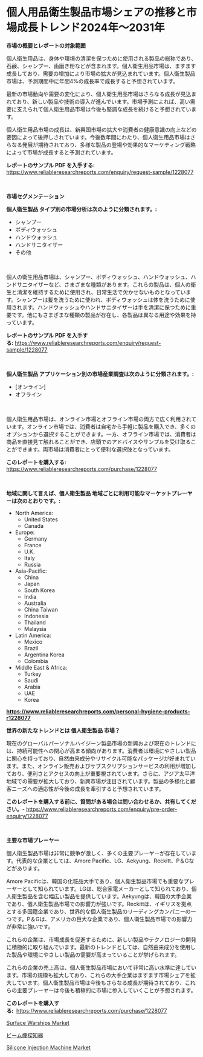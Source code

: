 <p><h1>個人用品衛生製品市場シェアの推移と市場成長トレンド2024年〜2031年</h1></p><p><strong>市場の概要とレポートの対象範囲</strong></p>
<p><p>個人衛生用品は、身体や環境の清潔を保つために使用される製品の総称であり、石鹸、シャンプー、歯磨き粉などが含まれます。個人衛生用品市場は、ますます成長しており、需要の増加により市場の拡大が見込まれています。個人衛生製品市場は、予測期間中に年間4%の成長率で成長すると予想されています。</p><p>最新の市場動向や需要の変化により、個人衛生用品市場はさらなる成長が見込まれており、新しい製品や技術の導入が進んでいます。市場予測によれば、高い需要に支えられて個人衛生用品市場は今後も堅調な成長を続けると予想されています。</p><p>個人衛生用品市場の成長は、新興国市場の拡大や消費者の健康意識の向上などの要因によって後押しされています。今後数年間にわたり、個人衛生用品市場はさらなる発展が期待されており、多様な製品の登場や効果的なマーケティング戦略によって市場が成長すると予測されています。</p></p>
<p><strong>レポートのサンプル PDF を入手する:</strong> <a href="https://www.reliableresearchreports.com/enquiry/request-sample/1228077">https://www.reliableresearchreports.com/enquiry/request-sample/1228077</a></p>
<p>&nbsp;</p>
<p><strong>市場セグメンテーション</strong></p>
<p><strong>個人衛生製品 タイプ別の市場分析は次のように分類されます。:</strong></p>
<p><ul><li>シャンプー</li><li>ボディウォッシュ</li><li>ハンドウォッシュ</li><li>ハンドサニタイザー</li><li>その他</li></ul></p>
<p>&nbsp;</p>
<p><p>個人の衛生用品市場は、シャンプー、ボディウォッシュ、ハンドウォッシュ、ハンドサニタイザーなど、さまざまな種類があります。これらの製品は、個人の衛生と清潔を維持するために使用され、日常生活で欠かせないものとなっています。シャンプーは髪を洗うために使われ、ボディウォッシュは体を洗うために使用されます。ハンドウォッシュやハンドサニタイザーは手を清潔に保つために重要です。他にもさまざまな種類の製品が存在し、各製品は異なる用途や効果を持っています。</p></p>
<p><strong>レポートのサンプル PDF を入手する:</strong>&nbsp;<a href="https://www.reliableresearchreports.com/enquiry/request-sample/1228077">https://www.reliableresearchreports.com/enquiry/request-sample/1228077</a></p>
<p>&nbsp;</p>
<p><strong> 個人衛生製品 アプリケーション別の市場産業調査は次のように分類されます。:</strong></p>
<p><ul><li>[オンライン]</li><li>オフライン</li></ul></p>
<p>&nbsp;</p>
<p><p>個人衛生用品市場は、オンライン市場とオフライン市場の両方で広く利用されています。オンライン市場では、消費者は自宅から手軽に製品を購入でき、多くのオプションから選択することができます。一方、オフライン市場では、消費者は商品を直接見て触れることができ、店頭でのアドバイスやサンプルを受け取ることができます。両市場は消費者にとって便利な選択肢となっています。</p></p>
<p><strong>このレポートを購入する:</strong>&nbsp; <a href="https://www.reliableresearchreports.com/purchase/1228077">https://www.reliableresearchreports.com/purchase/1228077</a></p>
<p>&nbsp;</p>
<p><strong>地域に関して言えば、個人衛生製品 地域ごとに利用可能なマーケットプレーヤーは次のとおりです。:</strong></p>
<p><ul>
    <li>
        North America:
        <ul>
            <li>United States</li>
            <li>Canada</li>
        </ul>
    </li>
    <li>
        Europe:
        <ul>
            <li>Germany</li>
            <li>France</li>
            <li>U.K.</li>
            <li>Italy</li>
            <li>Russia</li>
        </ul>
    </li>
    <li>
        Asia-Pacific:
        <ul>
            <li>China</li>
            <li>Japan</li>
            <li>South Korea</li>
            <li>India</li>
            <li>Australia</li>
            <li>China Taiwan</li>
            <li>Indonesia</li>
            <li>Thailand</li>
            <li>Malaysia</li>
        </ul>
    </li>
    <li>
        Latin America:
        <ul>
            <li>Mexico</li>
            <li>Brazil</li>
            <li>Argentina Korea</li>
            <li>Colombia</li>
        </ul>
    </li>
    <li>
        Middle East & Africa:
        <ul>
            <li>Turkey</li>
            <li>Saudi</li>
            <li>Arabia</li>
            <li>UAE</li>
            <li>Korea</li>
        </ul>
    </li>
    </ul></p>
<p><strong><a href="https://www.reliableresearchreports.com/personal-hygiene-products-r1228077">https://www.reliableresearchreports.com/personal-hygiene-products-r1228077</a></strong>&nbsp;</p>
<p><strong>世界の新たなトレンドとは 個人衛生製品 市場？</strong></p>
<p><p>現在のグローバルパーソナルハイジーン製品市場の新興および現在のトレンドには、持続可能性への関心が高まる傾向があります。消費者は環境にやさしい製品に関心を持っており、自然由来成分やリサイクル可能なパッケージが好まれています。また、オンライン販売およびサブスクリプションサービスの利用が増加しており、便利さとアクセスの向上が重要視されています。さらに、アジア太平洋地域での需要が拡大しており、新興市場が注目されています。製品の多様化と顧客ニーズへの適応性が今後の成長を牽引すると予想されています。</p></p>
<p><strong>このレポートを購入する前に、質問がある場合は問い合わせるか、共有してください。</strong>- <a href="https://www.reliableresearchreports.com/enquiry/pre-order-enquiry/1228077">https://www.reliableresearchreports.com/enquiry/pre-order-enquiry/1228077</a></p>
<p>&nbsp;</p>
<p><strong>主要な市場プレーヤー</strong></p>
<p><p>個人衛生製品市場は非常に競争が激しく、多くの主要プレーヤーが存在しています。代表的な企業としては、Amore Pacific、LG、Aekyung、Reckitt、P＆Gなどがあります。</p><p>Amore Pacificは、韓国の化粧品大手であり、個人衛生製品市場でも重要なプレーヤーとして知られています。LGは、総合家電メーカーとして知られており、個人衛生製品を含む幅広い製品を提供しています。Aekyungは、韓国の大手企業であり、個人衛生製品市場での影響力が強いです。Reckittは、イギリスを拠点とする多国籍企業であり、世界的な個人衛生製品のリーディングカンパニーの一つです。P＆Gは、アメリカの巨大な企業であり、個人衛生製品市場での影響力が非常に強いです。</p><p>これらの企業は、市場成長を促進するために、新しい製品やテクノロジーの開発に積極的に取り組んでいます。最新のトレンドとしては、自然由来成分を使用した製品や環境にやさしい製品の需要が高まっていることが挙げられます。</p><p>これらの企業の売上高は、個人衛生製品市場において非常に高い水準に達しています。市場の規模も拡大しており、これらの大手企業はますます市場シェアを拡大しています。個人衛生製品市場は今後もさらなる成長が期待されており、これらの主要プレーヤーは今後も積極的に市場に参入していくことが予想されます。</p></p>
<p><strong>このレポートを購入する:</strong>&nbsp;&nbsp;<a href="https://www.reliableresearchreports.com/purchase/1228077">https://www.reliableresearchreports.com/purchase/1228077</a></p>
<p><p><a href="https://github.com/okotobwrhuteie/Market-Research-Report-List-2/blob/main/surface-warships-market.md">Surface Warships Market</a></p><p><a href="https://medium.com/@jacksonmith1931/%E3%83%93%E3%83%BC%E3%83%A0%E5%BC%8F%E7%85%99%E6%A4%9C%E5%87%BA%E5%99%A8%E3%81%AE%E5%B8%82%E5%A0%B4%E8%A6%8F%E6%A8%A1%E3%81%A8%E5%B8%82%E5%A0%B4%E5%8B%95%E5%90%91-%E5%AE%8C%E5%85%A8%E3%81%AA%E7%94%A3%E6%A5%AD%E6%A6%82%E8%A6%81-2024%E5%B9%B4%E3%81%8B%E3%82%892031%E5%B9%B4%E3%81%BE%E3%81%A7-3d60cf720f8c">ビーム煙探知器</a></p><p><a href="https://github.com/myacatherineblakecaczo9vcsw/Market-Research-Report-List-2/blob/main/silicone-injection-machine-market.md">Silicone Injection Machine Market</a></p></p>